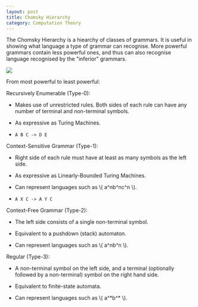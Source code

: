 ```yaml
---
layout: post
title: Chomsky Hierarchy
category: Computation Theory
---
```


The Chomsky Hierarchy is a hiearchy of classes of grammars. It is useful in showing what language a type of grammar can recognise. More powerful grammars contain less powerful ones, and thus can also recognise language recognised by the "inferior" grammars.

<img src="http://i.imgur.com/qyyuq4K.png">

From most powerful to least powerful:

Recursively Enumerable (Type-0):

* Makes use of unrestricted rules. Both sides of each rule can have any number of terminal and non-terminal symbols.

* As expressive as Turing Machines.

* `A B C -> D E`

Context-Sensitive Grammar (Type-1):

* Right side of each rule must have at least as many symbols as the left side.

* As expressive as Linearly-Bounded Turing Machines.

* Can represent languages such as \\( a^nb^nc^n \\).

* `A X C -> A Y C`

Context-Free Grammar (Type-2):

* The left side consists of a single non-terminal symbol.

* Equivalent to a pushdown (stack) automaton.

* Can represent languages such as \\( a^nb^n \\).

Regular (Type-3):

* A non-terminal symbol on the left side, and a terminal (optionally followed by a non-terminal) symbol on the right hand side.

* Equivalent to finite-state automata.

* Can represent languages such as \\( a^\*b^\* \\).
